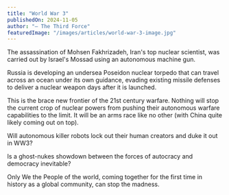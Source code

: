 ```yaml
---
title: "World War 3"
publishedOn: 2024-11-05
author: "— The Third Force"
featuredImage: "/images/articles/world-war-3-image.jpg"
---
```


The assassination of Mohsen Fakhrizadeh, Iran's top nuclear scientist, was carried out by Israel's Mossad using an autonomous machine gun.

Russia is developing an undersea Poseidon nuclear torpedo that can travel across an ocean under its own guidance, evading existing missile defenses to deliver a nuclear weapon days after it is launched.

This is the brace new frontier of the 21st century warfare. Nothing will stop the current crop of nuclear powers from pushing their autonomous warfare capabilities to the limit. It will be an arms race like no other (with China quite likely coming out on top).

Will autonomous killer robots lock out their human creators and duke it out in WW3? 

Is a ghost-nukes showdown between the forces of autocracy and democracy inevitable?

Only We the People of the world, coming together for the first time in history as a global community, can stop the madness.
